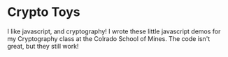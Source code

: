 # Crypto Toys

I like javascript, and cryptography! I wrote these little javascript demos for
my Cryptography class at the Colrado School of Mines. The code isn't great, but
they still work!

